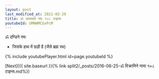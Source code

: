 ```yaml
---
layout: post
last_modified_at: 2021-03-29
title: ॐ आत्मवते नमः १०८ टाइम्स
youtubeId: UMNWMCGxPcM
---
```

 
 
 ॐ दण्डिने नमः  
 
 -  जिसके हाथ में छड़ी है (जैसे ब्रह्म रथ) 
 
  
 
  
 
 
 
 
 
 


{% include youtubePlayer.html id=page.youtubeId %}
 
[Next]({{ site.baseurl }}{% link  split2/_posts/2016-06-25-ॐ विक्रामिने नामा १०८ टाइम्स.md%})
 
